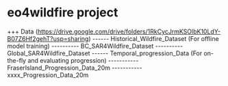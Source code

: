 # eo4wildfire project

+++ Data (https://drive.google.com/drive/folders/1RkCycJrmKSOlbK10LdY-B07Z6Hf2gehT?usp=sharing)
------ Historical_Wildfire_Dataset (For offline model training)
---------- BC_SAR4Wildfire_Dataset
---------- Global_SAR4Wildfire_Dataset
------ Temporal_progression_Data (For on-the-fly and evaluating progression)
----------- FraserIsland_Progression_Data_20m 
----------- xxxx_Progression_Data_20m 

